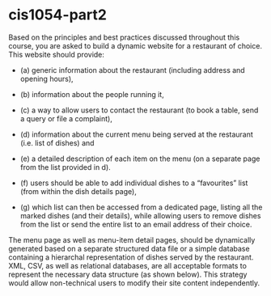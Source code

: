 # cis1054-part2

Based on the principles and best practices discussed throughout this course, you are asked to build a
dynamic website for a restaurant of choice. This website should provide:


* (a) generic information about the restaurant (including address and opening hours),

* (b) information about the people running it,

* (c) a way to allow users to contact the restaurant (to book a table, send a query or file a complaint),

* (d) information about the current menu being served at the restaurant (i.e. list of dishes) and

* (e) a detailed description of each item on the menu (on a separate page from the list provided in d). 

* (f) users should be able to add individual dishes to a “favourites” list (from within the dish details page),

* (g) which list can then be accessed from a dedicated page, listing all the marked dishes (and their details), while allowing users to remove dishes from the list or send the entire list to an email address of their choice.


The menu page as well as menu-item detail pages, should be dynamically generated based on a separate structured data file or a simple database containing a hierarchal representation of dishes served by the restaurant. XML, CSV, as well as relational databases, are all acceptable formats to represent the necessary data structure (as shown below). This strategy would allow non-technical users to modify their site content independently.
